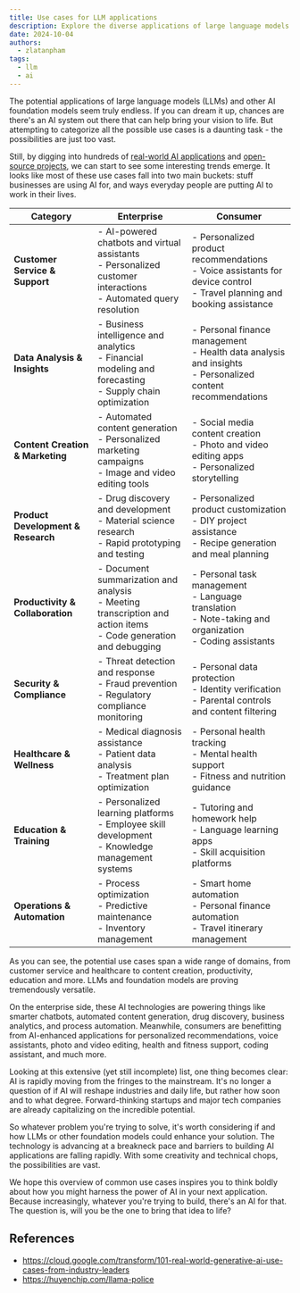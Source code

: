 ```yaml
---
title: Use cases for LLM applications
description: Explore the diverse applications of large language models (LLMs) and AI in both enterprise and consumer sectors. Learn about key use cases across data analysis, content creation, healthcare, education, and more.
date: 2024-10-04
authors:
  - zlatanpham
tags:
  - llm
  - ai
---
```


The potential applications of large language models (LLMs) and other AI foundation models seem truly endless. If you can dream it up, chances are there's an AI system out there that can help bring your vision to life. But attempting to categorize all the possible use cases is a daunting task - the possibilities are just too vast.

Still, by digging into hundreds of [real-world AI applications](https://cloud.google.com/transform/101-real-world-generative-ai-use-cases-from-industry-leaders) and [open-source projects](https://huyenchip.com/llama-police), we can start to see some interesting trends emerge. It looks like most of these use cases fall into two main buckets: stuff businesses are using AI for, and ways everyday people are putting AI to work in their lives.

| **Category**                       | **Enterprise**                                                                                                       | **Consumer**                                                                                                                |
| ---------------------------------- | -------------------------------------------------------------------------------------------------------------------- | --------------------------------------------------------------------------------------------------------------------------- |
| **Customer Service & Support**     | - AI-powered chatbots and virtual assistants<br>- Personalized customer interactions<br>- Automated query resolution | - Personalized product recommendations<br>- Voice assistants for device control<br>- Travel planning and booking assistance |
| **Data Analysis & Insights**       | - Business intelligence and analytics<br>- Financial modeling and forecasting<br>- Supply chain optimization         | - Personal finance management<br>- Health data analysis and insights<br>- Personalized content recommendations              |
| **Content Creation & Marketing**   | - Automated content generation<br>- Personalized marketing campaigns<br>- Image and video editing tools              | - Social media content creation<br>- Photo and video editing apps<br>- Personalized storytelling                            |
| **Product Development & Research** | - Drug discovery and development<br>- Material science research<br>- Rapid prototyping and testing                   | - Personalized product customization<br>- DIY project assistance<br>- Recipe generation and meal planning                   |
| **Productivity & Collaboration**   | - Document summarization and analysis<br>- Meeting transcription and action items<br>- Code generation and debugging | - Personal task management<br>- Language translation<br>- Note-taking and organization<br>- Coding assistants               |
| **Security & Compliance**          | - Threat detection and response<br>- Fraud prevention<br>- Regulatory compliance monitoring                          | - Personal data protection<br>- Identity verification<br>- Parental controls and content filtering                          |
| **Healthcare & Wellness**          | - Medical diagnosis assistance<br>- Patient data analysis<br>- Treatment plan optimization                           | - Personal health tracking<br>- Mental health support<br>- Fitness and nutrition guidance                                   |
| **Education & Training**           | - Personalized learning platforms<br>- Employee skill development<br>- Knowledge management systems                  | - Tutoring and homework help<br>- Language learning apps<br>- Skill acquisition platforms                                   |
| **Operations & Automation**        | - Process optimization<br>- Predictive maintenance<br>- Inventory management                                         | - Smart home automation<br>- Personal finance automation<br>- Travel itinerary management                                   |

As you can see, the potential use cases span a wide range of domains, from customer service and healthcare to content creation, productivity, education and more. LLMs and foundation models are proving tremendously versatile.

On the enterprise side, these AI technologies are powering things like smarter chatbots, automated content generation, drug discovery, business analytics, and process automation. Meanwhile, consumers are benefitting from AI-enhanced applications for personalized recommendations, voice assistants, photo and video editing, health and fitness support, coding assistant, and much more.

Looking at this extensive (yet still incomplete) list, one thing becomes clear: AI is rapidly moving from the fringes to the mainstream. It's no longer a question of if AI will reshape industries and daily life, but rather how soon and to what degree. Forward-thinking startups and major tech companies are already capitalizing on the incredible potential.

So whatever problem you're trying to solve, it's worth considering if and how LLMs or other foundation models could enhance your solution. The technology is advancing at a breakneck pace and barriers to building AI applications are falling rapidly. With some creativity and technical chops, the possibilities are vast.

We hope this overview of common use cases inspires you to think boldly about how you might harness the power of AI in your next application. Because increasingly, whatever you're trying to build, there's an AI for that. The question is, will you be the one to bring that idea to life?

## References

- https://cloud.google.com/transform/101-real-world-generative-ai-use-cases-from-industry-leaders
- https://huyenchip.com/llama-police
